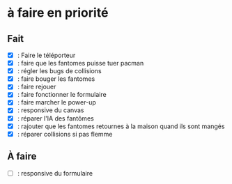 # à faire en priorité

## Fait
- [x] : Faire le téléporteur
- [x] : faire que les fantomes puisse tuer pacman
- [x] : régler les bugs de collisions
- [x] : faire bouger les fantomes
- [x] : faire rejouer
- [x] : faire fonctionner le formulaire
- [x] : faire marcher le power-up
- [x] : responsive du canvas
- [x] : réparer l'IA des fantômes
- [x] : rajouter que les fantomes retournes à la maison quand ils sont mangés
- [x] : réparer collisions si pas flemme 

## À faire
- [ ] : responsive du formulaire
